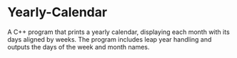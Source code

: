 # Yearly-Calendar
A C++ program that prints a yearly calendar, displaying each month with its days aligned by weeks. The program includes leap year handling and outputs the days of the week and month names.
